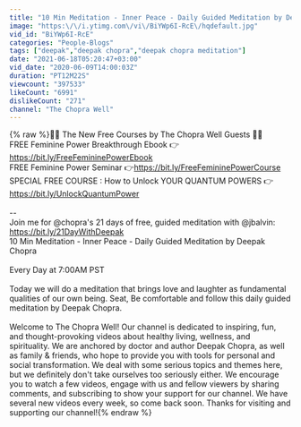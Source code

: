 ```yaml
---
title: "10 Min Meditation - Inner Peace - Daily Guided Meditation by Deepak Chopra"
image: "https:\/\/i.ytimg.com\/vi\/BiYWp6I-RcE\/hqdefault.jpg"
vid_id: "BiYWp6I-RcE"
categories: "People-Blogs"
tags: ["deepak","deepak chopra","deepak chopra meditation"]
date: "2021-06-18T05:20:47+03:00"
vid_date: "2020-06-09T14:00:03Z"
duration: "PT12M22S"
viewcount: "397533"
likeCount: "6991"
dislikeCount: "271"
channel: "The Chopra Well"
---
```

{% raw %}🙏🙏 The New Free Courses by The Chopra Well Guests 🙏🙏 <br />FREE Feminine Power Breakthrough Ebook 👉<a rel="nofollow" target="blank" href="https://bit.ly/FreeFemininePowerEbook">https://bit.ly/FreeFemininePowerEbook</a> <br />FREE Feminine Power Seminar 👉<a rel="nofollow" target="blank" href="https://bit.ly/FreeFemininePowerCourse">https://bit.ly/FreeFemininePowerCourse</a> <br />SPECIAL FREE COURSE : How to Unlock YOUR QUANTUM POWERS 👉<a rel="nofollow" target="blank" href="https://bit.ly/UnlockQuantumPower">https://bit.ly/UnlockQuantumPower</a> <br /><br />-- <br />Join me for @chopra's 21 days of free, guided meditation with @jbalvin: <a rel="nofollow" target="blank" href="https://bit.ly/21DayWithDeepak">https://bit.ly/21DayWithDeepak</a><br />10 Min Meditation - Inner Peace - Daily Guided Meditation by Deepak Chopra<br /><br />Every Day at 7:00AM PST<br /><br />Today we will do a meditation that brings love and laughter as fundamental qualities of our own being. Seat, Be comfortable and follow this daily guided meditation by Deepak Chopra.<br /><br />Welcome to The Chopra Well! Our channel is dedicated to inspiring, fun, and thought-provoking videos about healthy living, wellness, and spirituality. We are anchored by doctor and author Deepak Chopra, as well as family &amp; friends, who hope to provide you with tools for personal and social transformation. We deal with some serious topics and themes here, but we definitely don't take ourselves too seriously either. We encourage you to watch a few videos, engage with us and fellow viewers by sharing comments, and subscribing to show your support for our channel. We have several new videos every week, so come back soon. Thanks for visiting and supporting our channel!{% endraw %}
